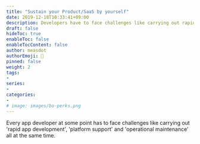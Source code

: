 ```yaml
---
title: "Sustain your Product/SaaS by yourself"
date: 2019-12-18T10:33:41+09:00
description: Developers have to face challenges like carrying out rapid app development, platform support and operational maintenance all together. 
draft: false
hideToc: true
enableToc: false
enableTocContent: false
author: measdot
authorEmoji: 🎅
pinned: false
weight: 2
tags:
-
series:
-
categories:
-
# image: images/bo-perks.png
---
```


Every app developer at some point has to face challenges like carrying out 'rapid app development', 'platform support' and 'operational maintenance' all at the same time.
